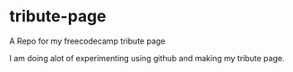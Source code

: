 # tribute-page
A Repo for my freecodecamp tribute page

I am doing alot of experimenting using github and making my tribute page.

